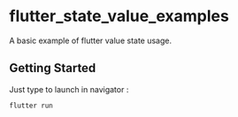 # flutter_state_value_examples

A basic example of flutter value state usage.

## Getting Started

Just type to launch in navigator :
```bash
flutter run
```